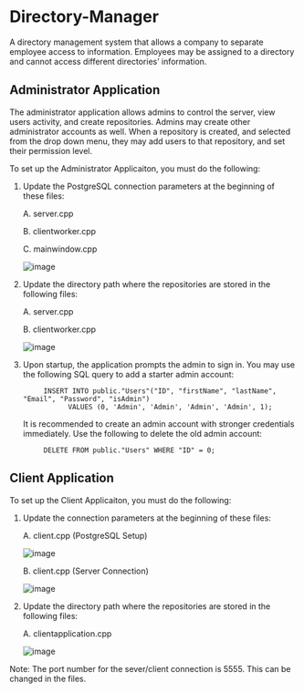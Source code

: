 # Directory-Manager
A directory management system that allows a company to separate employee access to information. Employees may be assigned to a directory and cannot access different directories’ information. 

## Administrator Application

The administrator application allows admins to control the server, view users activity, and create repositories. Admins may create other administrator accounts as well. When a repository is created, and selected from the drop down menu, they may add users to that repository, and set their permission level.

To set up the Administrator Applicaiton, you must do the following:

1. Update the PostgreSQL connection parameters at the beginning of these files:

      A. server.cpp
  
      B. clientworker.cpp
  
      C. mainwindow.cpp
     
      ![image](https://user-images.githubusercontent.com/44332803/212836796-ccd57bbd-9313-47d5-8bc8-4ebb3b89599e.png)

  
2. Update the directory path where the repositories are stored in the following files:

      A. server.cpp
  
      B. clientworker.cpp
      
      ![image](https://user-images.githubusercontent.com/44332803/212836967-04283071-def5-4292-afe7-d3fdb44ec073.png)

3. Upon startup, the application prompts the admin to sign in. You may use the following SQL query to add a starter admin account:
    
            INSERT INTO public."Users"("ID", "firstName", "lastName", "Email", "Password", "isAdmin") 
                  VALUES (0, 'Admin', 'Admin', 'Admin', 'Admin', 1);
      
      It is recommended to create an admin account with stronger credentials immediately. Use the following to delete the old admin account:
      
            DELETE FROM public."Users" WHERE "ID" = 0;
      
      

## Client Application

To set up the Client Applicaiton, you must do the following:

1. Update the connection parameters at the beginning of these files:

      A. client.cpp (PostgreSQL Setup)
      
      ![image](https://user-images.githubusercontent.com/44332803/212840584-e0a135f7-d638-438c-b643-4d689292f4fa.png)
      
      B. client.cpp (Server Connection)
      
      ![image](https://user-images.githubusercontent.com/44332803/212840778-ebd4d6d2-ba18-4da8-baac-7da6b493db08.png)

  
2. Update the directory path where the repositories are stored in the following files:

      A. clientapplication.cpp
        
      ![image](https://user-images.githubusercontent.com/44332803/212841142-7c3fb309-1d5f-40e4-adc2-423a48e30e10.png)




Note: The port number for the sever/client connection is 5555. This can be changed in the files.
